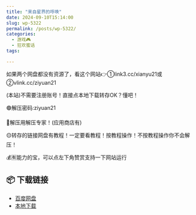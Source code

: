 ```yaml
---
title: "来自星界的呼唤"
date: 2024-09-10T15:14:00
slug: wp-5322
permalink: /posts/wp-5322/
categories:
  - 游戏🎮
  - 狂欢蜜话
tags:

---
```


如果两个网盘都没有资源了，看这个网站👉①link3.cc/xianyu21或②vlink.cc/ziyuan21

(本站)不需要注册账号！直接点本地下载转存OK？懂吧！

🟢解压密码:ziyuan21

🔵解压用解压专家！(应用商店有)

🟡转存的链接网盘有教程！一定要看教程！按教程操作！不按教程操作你不会解压！

💰🈶能力的宝，可以点左下角赞赏支持一下网站运行

## 📦 下载链接
- [百度网盘](https://blziyuan21.com/pay-download/5322?key=6dcb44018b&down_id=0)
- [本地下载](https://blziyuan21.com/pay-download/5322?key=6dcb44018b&down_id=1)

